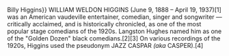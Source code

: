 Billy Higgins}} WILLIAM WELDON HIGGINS (June 9, 1888 – April 19, 1937)[1] was an American vaudeville entertainer, comedian, singer and songwriter — critically acclaimed, and is historically chronicled, as one of the most popular stage comedians of the 1920s. Langston Hughes named him as one of the "Golden Dozen" black comedians.[2][3] On various recordings of the 1920s, Higgins used the pseudonym JAZZ CASPAR _(aka_ CASPER).[4]
